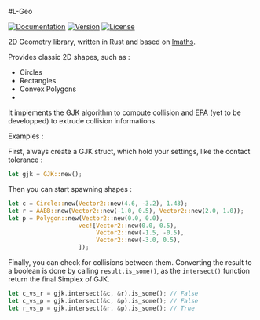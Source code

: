 #L-Geo

[![Documentation](https://docs.rs/collision/badge.svg)](https://docs.rs/lgeo/latest/lgeo/)
[![Version](https://img.shields.io/crates/v/collision.svg)](https://crates.io/crates/lgeo)
[![License](https://img.shields.io/crates/l/collision.svg)](https://github.com/carbone13/lgeo/blob/master/LICENSE)

2D Geometry library, written in Rust and based on [lmaths](https://github.com/carbone13/lmaths).

Provides classic 2D shapes, such as :
- Circles
- Rectangles
- Convex Polygons
- 
It implements the [GJK](https://dyn4j.org/2010/04/gjk-gilbert-johnson-keerthi/) algorithm to compute collision and [EPA](https://dyn4j.org/2010/05/epa-expanding-polytope-algorithm/) (yet to be developped) to extrude collision informations.

Examples :

First, always create a GJK struct, which hold your settings, like the contact tolerance :
```rust
let gjk = GJK::new();
```
Then you can start spawning shapes :
```rust
let c = Circle::new(Vector2::new(4.6, -3.2), 1.43);
let r = AABB::new(Vector2::new(-1.0, 0.5), Vector2::new(2.0, 1.0));
let p = Polygon::new(Vector2::new(0.0, 0.0),
                    vec![Vector2::new(0.0, 0.5),
                         Vector2::new(-1.5, -0.5),
                         Vector2::new(-3.0, 0.5),
                    ]);
```
Finally, you can check for collisions between them.
Converting the result to a boolean is done by calling `result.is_some()`, as the `intersect()` function return the final Simplex of GJK.
```rust
let c_vs_r = gjk.intersect(&c, &r).is_some(); // False
let c_vs_p = gjk.intersect(&c, &p).is_some(); // False
let r_vs_p = gjk.intersect(&r, &p).is_some(); // True
```











